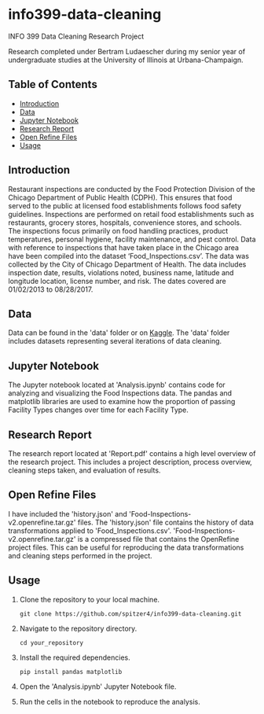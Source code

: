 # info399-data-cleaning
INFO 399 Data Cleaning Research Project

Research completed under Bertram Ludaescher during my senior year of undergraduate studies at the University of Illinois at Urbana-Champaign.

## Table of Contents
- [Introduction](#introduction)
- [Data](#data)
- [Jupyter Notebook](#jupyter-notebook)
- [Research Report](#research-report)
- [Open Refine Files](#open-refine-files)
- [Usage](#usage)

## Introduction
Restaurant inspections are conducted by the Food Protection Division of the Chicago Department of Public Health (CDPH). This ensures that food served to the public at licensed food establishments follows food safety guidelines. Inspections are performed on retail food establishments such as restaurants, grocery stores, hospitals, convenience stores, and schools. The inspections focus primarily on food handling practices, product temperatures, personal hygiene, facility maintenance, and pest control. 
Data with reference to inspections that have taken place in the Chicago area have been compiled into the dataset ‘Food_Inspections.csv’. The data was collected by the City of Chicago Department of Health. The data includes inspection date, results, violations noted, business name, latitude and longitude location, license number, and risk. The dates covered are 01/02/2013 to 08/28/2017.

## Data
Data can be found in the 'data' folder or on [Kaggle](https://www.kaggle.com/datasets/chicago/chi-restaurant-inspections). The 'data' folder includes datasets representing several iterations of data cleaning.

## Jupyter Notebook
The Jupyter notebook located at 'Analysis.ipynb' contains code for analyzing and visualizing the Food Inspections data. The pandas and matplotlib libraries are used to examine how the proportion of passing Facility Types changes over time for each Facility Type.

## Research Report
The research report located at 'Report.pdf' contains a high level overview of the research project. This includes a project description, process overview, cleaning steps taken, and evaluation of results. 

## Open Refine Files
I have included the 'history.json' and 'Food-Inspections-v2.openrefine.tar.gz' files. The 'history.json' file contains the history of data transformations applied to 'Food_Inspections.csv'. 'Food-Inspections-v2.openrefine.tar.gz' is a compressed file that contains the OpenRefine project files. This can be useful for reproducing the data transformations and cleaning steps performed in the project.

## Usage
1. Clone the repository to your local machine.

    ```git clone https://github.com/spitzer4/info399-data-cleaning.git```

2. Navigate to the repository directory.

    ```cd your_repository```

3. Install the required dependencies.

    ```pip install pandas matplotlib```

4. Open the 'Analysis.ipynb' Jupyter Notebook file.
5. Run the cells in the notebook to reproduce the analysis.



